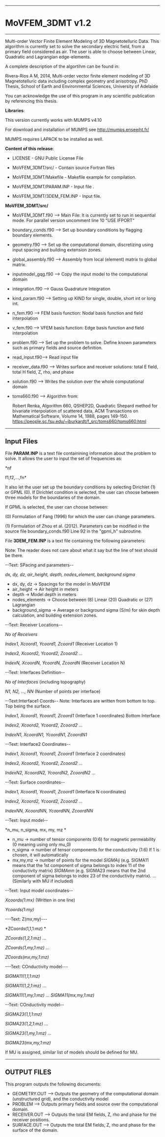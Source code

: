 -----------------------------------------
# MoVFEM_3DMT v1.2
-----------------------------------------
Multi-order Vector Finite Element Modeling of 3D Magnetotelluric Data. 
This algorithm is currently set to solve the secondary electric field, 
from a primary field considered as air. The user is able to choose between
Linear, Quadratic and Lagrangian edge-elements. 

A complete description of the algortihm can be found in:

Rivera-Rios A M, 2014, Multi-order vector finite element modeling of 3D 
Magnetotelluric data including complex geometry and anisotropy. PhD Thesis, 
School of Earth and Environmental Sciences, University of Adelaide

You can acknowledge the use of this program in any scientific publication 
by referencing this thesis.

**Libraries**:

This version currently works with MUMPS v4.10 

For download and installation of MUMPS see http://mumps.enseeiht.fr/

MUMPS requires LAPACK to be installed as well.


**Content of this release**:

* LICENSE - GNU Public License File

* MoVFEM_3DMT/src/ - Contain source Fortran files

* MoVFEM_3DMT/Makefile - Makefile example for compilation.

* MoVFEM_3DMT/PARAM.INP - Input file .

* MoVFEM_3DMT/3DEM_FEM.INP - Input file.

**MoVFEM_3DMT/src/**
* MoVFEM_3DMT.f90 --> Main File: It is currently set to run in sequential mode. For parallel version uncomment line 10 "USE IFPORT"	

* boundary_conds.f90	--> Set up boundary conditions by flagging boundary elements.

* geometry.f90	--> Set up the computational domain, discretizing using input spacing and building extension zones.

* global_assembly.f90 --> Assembly from local (element) matrix to global matrix.	

* inputmodel_gqg.f90	--> Copy the input model to the computational domain

* integration.f90	--> Gauss Quadrature Integration

* kind_param.f90	--> Setting up KIND for single, double, short int or long int.

* n_fem.f90	--> FEM basis function: Nodal basis function and field interpolation

* v_fem.f90  --> VFEM basis function: Edge basis function and field interpolation

* problem.f90 --> Set up the problem to solve. Define known parameters such as primary fields and source definition.	

* read_input.f90--> Read input file	

* receiver_data.f90 -->	Writes surface and receiver solutions: total E field, total H field, Z, rho, and phase

* solution.f90	--> Writes the solution over the whole computational domain

* toms660.f90	--> Algorithm from:

	Robert Renka, Algorithm 660, QSHEP2D, Quadratic Shepard method for bivariate interpolation of scattered data,
	ACM Transactions on Mathematical Software, Volume 14, 1988, pages 149-150.
	https://people.sc.fsu.edu/~jburkardt/f_src/toms660/toms660.html

----------------------------------------------
## Input Files
File **PARAM.INP** is a text file containining information about the problem to solve.
It allows the user to input the set of frequencies as:

*nf

f1,f2,...,fn*

It also let the user set up the boundary conditions by selecting Dirichlet (1) or GPML (0).
If Dirichlet condition is selected, the user can choose between three models for the
boundaries of the domain.

If GPML is selected, the user can choose between:

(0) Formulation of Fang (1996) for which the user can change parameters.

(1) Formulation of Zhou et al. (2012). Parameters can be modified in the source file boundary_conds.f90 Line 92 in the "gpml_h" subroutine.

File **3DEM_FEM.INP** is a text file containing the following parameters:

Note: The reader does not care about what it say but the line of text should be there.

--Text: SPacing and parameters-- 

*dx, dy, dz, air_height, depth, nodes_element, background sigma*

* dx, dy, dz -> Spacings for the model in MoVFEM
* air_height -> Air height in meters
* depth -> Model depth in meters
* nodes_elements -> Choose between (8) Linear (20) Quadratic or (27) Lagrangian
* background_sigma -> Average or background sigma (S/m) for skin depth calculation, and building extension zones. 

--Text: Receiver Locations--

*No of Receivers*

*Index1, Xcoord1, Ycoord1, Zcoord1* (Receiver Location 1)

*Index2, Xcoord2, Ycoord2, Zcoord2*
...

*IndexN, XcoordN, YcoordN, ZcoordN* (Receiver Location N)

--Text: Interfaces Definition--

*No of Interfaces* (including topography)

*N1, N2, ..., NN* (Number of points per interface)

--Text:Interface1 Coords-- Note: Interfaces are written from bottom to top. Top being the surface.

*Index1, Xcoord1, Ycoord1, Zcoord1* (Interface 1 coordinates) Bottom Interface

*Index2, Xcoord2, Ycoord2, Zcoord2*
...

*IndexN1, XcoordN1, YcoordN1, ZcoordN1*

--Text: Interface2 Coordinates--

*Index1, Xcoord1, Ycoord1, Zcoord1* (Interface 2 coordinates)

*Index2, Xcoord2, Ycoord2, Zcoord2*
...

*IndexN2, XcoordN2, YcoordN2, ZcoordN2*
...

--Text: Surface coordinates--

*Index1, Xcoord1, Ycoord1, Zcoord1* (Interface N coordinates)

*Index2, Xcoord2, Ycoord2, Zcoord2*
...

*IndexNN, XcoordNN, YcoordNN, ZcoordNN*

--Text: Input model--

*n_mu, n_sigma, mx, my, mz *

* n_mu -> number of tensor components (0:6) for magnetic permeability (0 meaning using only mu_0)
* n_sigma -> number of tensor components for the conductivity (1:6) If 1 is chosen, it will automatically
* mx,my,mz -> number of points for the model
*SIGMAij* (e.g. SIGMA11 means that the 1st component of sigma belongs to index 11 of the conductivity matrix)
*SIGMAmn* (e.g. SIGMA23 means that the 2nd component of sigma belongs to index 23 of the conductivity matrix).
... (Similarly with MU if included)

--Text: Input model coordinates--

*Xcoords(1:mx)* (Written in one line)

*Ycoords(1:my)*

---Text: Z(mx,my)---

*ZCoords(1,1,1:mz) *

*ZCoords(1,2,1:mz)*
...

*ZCoords(1,my,1:mz)*
...

*ZCoords(mx,my,1:mz)*

---Text: COnductivity model--- 

*SIGMA11(1,1,1:mz)*

*SIGMA11(1,2,1:mz)*
...

*SIGMA11(1,my,1:mz)*
...
*SIGMA11(mx,my,1:mz)*

--Text: COnductivity model--

*SIGMA23(1,1,1:mz)*

*SIGMA23(1,2,1:mz)*
...

*SIGMA23(1,my,1:mz)*
...

*SIGMA23(mx,my,1:mz)*

If MU is assigned, similar list of models should be defined for MU.

-------------------------------------------------------------
## OUTPUT FILES
This program outputs the following documents:
* GEOMETRY.OUT --> Outputs the geometry of the computational domain (unstructured grid), and the conductivity model
* PROBLEM --> Outputs primary fields and source over the computational domain.
* RECEIVER.OUT --> Outputs the total EM fields, Z, rho and phase for the receiver positions.
* SURFACE.OUT --> Outputs the total EM fields, Z, rho and phase for the surface of the domain.

